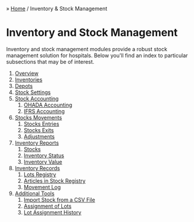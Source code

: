 &raquo; [Home](../index.md) / Inventory & Stock Management

# Inventory and Stock Management

Inventory and stock management modules provide a robust stock management solution for
hospitals.  Below you'll find an index to particular subsections that may be of interest.

1. [Overview](./overview.md)
2. [Inventories](./inventory.md)
3. [Depots](./depot.md)
4. [Stock Settings](./stock.settings.md)
4. [Stock Accounting](./accounting/index.md)
    1. [OHADA Accounting](./accounting/ohada.md)
    2. [IFRS Accounting](./accounting/ifrs.md)
4. [Stocks Movements](./movement.md)
    1. [Stocks Entries](./movement.entry.md)
    2. [Stocks Exits](./movement.exit.md)
    3. [Adjustments](./movement.adjustment.md)
5. [Inventory Reports]()
    1. [Stocks]()
    2. [Inventory Status]()
    3. [Inventory Value]()
6. [Inventory Records]()
    1. [Lots Registry]()
    2. [Articles in Stock Registry]()
    3. [Movement Log]()
7. [Additional Tools]()
    1. [Import Stock from a CSV File]()
    2. [Assignment of Lots]()
    2. [Lot Assignment History]()
